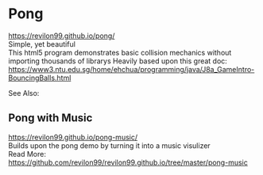 # Pong
https://revilon99.github.io/pong/  
Simple, yet beautiful  
This html5 program demonstrates basic collision mechanics without importing thousands of librarys
Heavily based upon this great doc: 
https://www3.ntu.edu.sg/home/ehchua/programming/java/J8a_GameIntro-BouncingBalls.html
  
See Also:
## Pong with Music
https://revilon99.github.io/pong-music/  
Builds upon the pong demo by turning it into a music visulizer  
Read More:
https://github.com/revilon99/revilon99.github.io/tree/master/pong-music  
